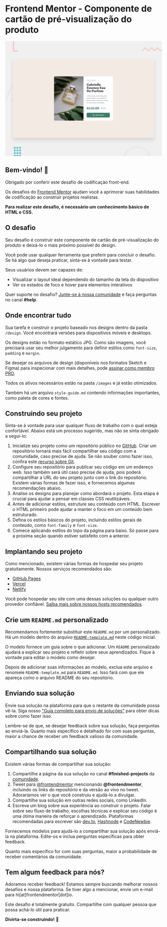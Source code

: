 # Frontend Mentor - Componente de cartão de pré-visualização do produto  

![Prévia do design para o desafio de codificação do componente de cartão de pré-visualização do produto](./design/desktop-preview.jpg)  

## Bem-vindo! 👋  

Obrigado por conferir este desafio de codificação front-end.  

Os desafios do [Frontend Mentor](https://www.frontendmentor.io) ajudam você a aprimorar suas habilidades de codificação ao construir projetos realistas.  

**Para realizar este desafio, é necessário um conhecimento básico de HTML e CSS.**  

## O desafio  

Seu desafio é construir este componente de cartão de pré-visualização do produto e deixá-lo o mais próximo possível do design.  

Você pode usar qualquer ferramenta que preferir para concluir o desafio. Se há algo que deseja praticar, sinta-se à vontade para testar.  

Seus usuários devem ser capazes de:  

- Visualizar o layout ideal dependendo do tamanho da tela do dispositivo  
- Ver os estados de foco e hover para elementos interativos  

Quer suporte no desafio? [Junte-se à nossa comunidade](https://www.frontendmentor.io/community) e faça perguntas no canal **#help**.  

## Onde encontrar tudo  

Sua tarefa é construir o projeto baseado nos designs dentro da pasta `/design`. Você encontrará versões para dispositivos móveis e desktops.  

Os designs estão no formato estático JPG. Como são imagens, você precisará usar seu melhor julgamento para definir estilos como `font-size`, `padding` e `margin`.  

Se desejar os arquivos de design (disponíveis nos formatos Sketch e Figma) para inspecionar com mais detalhes, pode [assinar como membro PRO](https://www.frontendmentor.io/pro).  

Todos os ativos necessários estão na pasta `/images` e já estão otimizados.  

Também há um arquivo `style-guide.md` contendo informações importantes, como paleta de cores e fontes.  

## Construindo seu projeto  

Sinta-se à vontade para usar qualquer fluxo de trabalho com o qual esteja confortável. Abaixo está um processo sugerido, mas não se sinta obrigado a segui-lo:  

1. Inicialize seu projeto como um repositório público no [GitHub](https://github.com/). Criar um repositório tornará mais fácil compartilhar seu código com a comunidade, caso precise de ajuda. Se não souber como fazer isso, confira este [recurso sobre Git](https://try.github.io/).  
2. Configure seu repositório para publicar seu código em um endereço web. Isso também será útil caso precise de ajuda, pois poderá compartilhar a URL do seu projeto junto com o link do repositório. Existem várias formas de fazer isso, e fornecemos algumas recomendações abaixo.  
3. Analise os designs para planejar como abordará o projeto. Esta etapa é crucial para ajudar a pensar em classes CSS reutilizáveis.  
4. Antes de adicionar estilos, estruture seu conteúdo com HTML. Escrever o HTML primeiro pode ajudar a manter o foco em um conteúdo bem estruturado.  
5. Defina os estilos básicos do projeto, incluindo estilos gerais de conteúdo, como `font-family` e `font-size`.  
6. Comece aplicando estilos do topo da página para baixo. Só passe para a próxima seção quando estiver satisfeito com a anterior.  

## Implantando seu projeto  

Como mencionado, existem várias formas de hospedar seu projeto gratuitamente. Nossos serviços recomendados são:  

- [GitHub Pages](https://pages.github.com/)  
- [Vercel](https://vercel.com/)  
- [Netlify](https://www.netlify.com/)  

Você pode hospedar seu site com uma dessas soluções ou qualquer outro provedor confiável. [Saiba mais sobre nossos hosts recomendados](https://medium.com/frontend-mentor/frontend-mentor-trusted-hosting-providers-bf000dfebe).  

## Crie um `README.md` personalizado  

Recomendamos fortemente substituir este `README.md` por um personalizado. Há um modelo dentro do arquivo [`README-template.md`](./README-template.md) neste código inicial.  

O modelo fornece um guia sobre o que adicionar. Um `README` personalizado ajudará a explicar seu projeto e refletir sobre seus aprendizados. Fique à vontade para editar o modelo como desejar.  

Depois de adicionar suas informações ao modelo, exclua este arquivo e renomeie `README-template.md` para `README.md`. Isso fará com que ele apareça como o arquivo README do seu repositório.  

## Enviando sua solução  

Envie sua solução na plataforma para que o restante da comunidade possa vê-la. Siga nosso ["Guia completo para envio de soluções"](https://medium.com/frontend-mentor/a-complete-guide-to-submitting-solutions-on-frontend-mentor-ac6384162248) para obter dicas sobre como fazer isso.  

Lembre-se de que, se desejar feedback sobre sua solução, faça perguntas ao enviá-la. Quanto mais específico e detalhado for com suas perguntas, maior a chance de receber um feedback valioso da comunidade.  

## Compartilhando sua solução  

Existem várias formas de compartilhar sua solução:  

1. Compartilhe a página da sua solução no canal **#finished-projects** da [comunidade](https://www.frontendmentor.io/community).  
2. Tweet para [@frontendmentor](https://twitter.com/frontendmentor) mencionando **@frontendmentor**, incluindo os links do repositório e da versão ao vivo no tweet. Adoraríamos ver o que você construiu e ajudá-lo a divulgar.  
3. Compartilhe sua solução em outras redes sociais, como LinkedIn.  
4. Escreva um blog sobre sua experiência ao construir o projeto. Falar sobre seu fluxo de trabalho, escolhas técnicas e explicar seu código é uma ótima maneira de reforçar o aprendizado. Plataformas recomendadas para escrever são [dev.to](https://dev.to/), [Hashnode](https://hashnode.com/) e [CodeNewbie](https://community.codenewbie.org/).  

Fornecemos modelos para ajudá-lo a compartilhar sua solução após enviá-la na plataforma. Edite-os e inclua perguntas específicas para obter feedback.  

Quanto mais específico for com suas perguntas, maior a probabilidade de receber comentários da comunidade.  

## Tem algum feedback para nós?  

Adoramos receber feedback! Estamos sempre buscando melhorar nossos desafios e nossa plataforma. Se tiver algo a mencionar, envie um e-mail para hi[at]frontendmentor[dot]io.  

Este desafio é totalmente gratuito. Compartilhe com qualquer pessoa que possa achá-lo útil para praticar.  

**Divirta-se construindo!** 🚀